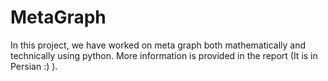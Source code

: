 # MetaGraph
In this project, we have worked on meta graph both mathematically and technically using python. More information is provided in the report (It is in Persian :) ). 
